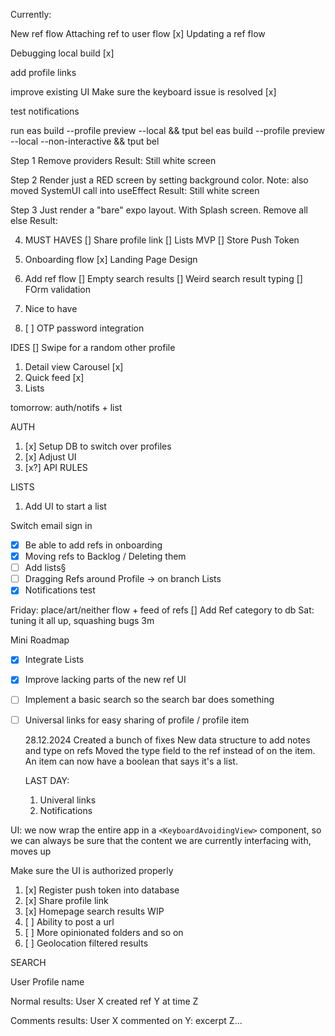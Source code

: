 Currently:

New ref flow
Attaching ref to user flow
[x]
Updating a ref flow

Debugging local build
[x]

add profile links

improve existing UI
Make sure the keyboard issue is resolved
[x]

test notifications

run
eas build --profile preview --local && tput bel
eas build --profile preview --local --non-interactive && tput bel

Step 1 Remove providers
Result: Still white screen

Step 2 Render just a RED screen by setting background color.
Note: also moved SystemUI call into useEffect
Result: Still white screen

Step 3
Just render a "bare" expo layout. With Splash screen. Remove all else
Result:

4. MUST HAVES
   [] Share profile link
   [] Lists MVP
   [] Store Push Token

1. Onboarding flow
   [x] Landing Page Design
1. Add ref flow
   [] Empty search results
   [] Weird search result typing
   [] FOrm validation
1. Nice to have
1. [ ] OTP password integration

IDES
[] Swipe for a random other profile

1. Detail view Carousel
   [x]
2. Quick feed
   [x]
3. Lists

tomorrow: auth/notifs + list

AUTH

1. [x] Setup DB to switch over profiles
2. [x] Adjust UI
3. [x?] API RULES

LISTS

1. Add UI to start a list

<!-- Bug: on first join, make sure we can add to grid -->

Switch email sign in

- [x] Be able to add refs in onboarding
- [x] Moving refs to Backlog / Deleting them
- [ ] Add lists§
- [ ] Dragging Refs around Profile -> on branch
      Lists
- [x] Notifications test

Friday: place/art/neither flow + feed of refs
[] Add Ref category to db
Sat: tuning it all up, squashing bugs
3m

Mini Roadmap

- [x] Integrate Lists
- [x] Improve lacking parts of the new ref UI
- [ ] Implement a basic search so the search bar does something
- [ ] Universal links for easy sharing of profile / profile item

  28.12.2024
  Created a bunch of fixes
  New data structure to add notes and type on refs
  Moved the type field to the ref instead of on the item.
  An item can now have a boolean that says it's a list.

  LAST DAY:

  1. Univeral links
  2. Notifications

UI: we now wrap the entire app in a `<KeyboardAvoidingView>` component, so we can always be sure that the content we are currently interfacing with, moves up

Make sure the UI is authorized properly

<!-- Steps -->

1. [x] Register push token into database
2. [x] Share profile link
3. [x] Homepage search results
       WIP
4. [ ] Ability to post a url
5. [ ] More opinionated folders and so on
6. [ ] Geolocation filtered results

SEARCH

User Profile name

Normal results:
User X created ref Y at time Z

Comments results:
User X commented on Y: excerpt Z...
